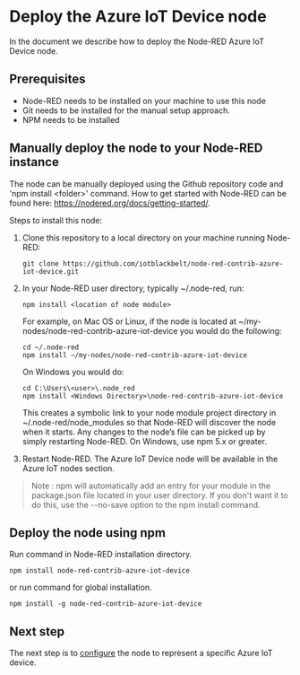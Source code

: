 # Deploy the Azure IoT Device node
In the document we describe how to deploy the Node-RED Azure IoT Device node.

## Prerequisites
- Node-RED needs to be installed on your machine to use this node 
- Git needs to be installed for the manual setup approach.
- NPM needs to be installed

## Manually deploy the node to your Node-RED instance
The node can be manually deployed using the Github repository code and 'npm install &lt;folder&gt;' command. How to get started with Node-RED can be found here: https://nodered.org/docs/getting-started/.

Steps to install this node:

1. Clone this repository to a local directory on your machine running Node-RED:

    ```
    git clone https://github.com/iotblackbelt/node-red-contrib-azure-iot-device.git
    ```
    
1. In your Node-RED user directory, typically ~/.node-red, run:

    ```
    npm install <location of node module>
    ```

    For example, on Mac OS or Linux, if the node is located at ~/my-nodes/node-red-contrib-azure-iot-device you would do the following:

    ```
    cd ~/.node-red
    npm install ~/my-nodes/node-red-contrib-azure-iot-device
    ```

    On Windows you would do:

    ```
    cd C:\Users\<user>\.node_red
    npm install <Windows Directory>\node-red-contrib-azure-iot-device
    ```

    This creates a symbolic link to your node module project directory in ~/.node-red/node_modules so that Node-RED will discover the node when it starts. Any changes to the node’s file can be picked up by simply restarting Node-RED. On Windows, use npm 5.x or greater.

1. Restart Node-RED. The Azure IoT Device node will be available in the Azure IoT nodes section.

>Note : npm will automatically add an entry for your module in the package.json file located in your user directory. If you don't want it to do this, use the --no-save option to the npm install command.

## Deploy the node using npm
Run command in Node-RED installation directory.

```
npm install node-red-contrib-azure-iot-device
```

or run command for global installation.

```
npm install -g node-red-contrib-azure-iot-device
```

## Next step
The next step is to [configure](./CONFIGURE.md) the node to represent a specific Azure IoT device.